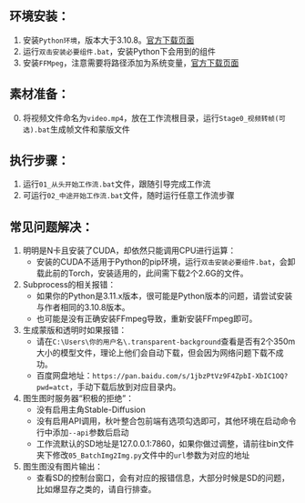 ## 环境安装：
1. 安装``Python环境``，版本大于3.10.8。[官方下载页面](https://www.python.org/downloads/)
2. 运行``双击安装必要组件.bat``，安装Python下会用到的组件
3. 安装``FFMpeg``，注意需要将路径添加为系统变量，[官方下载页面](https://github.com/BtbN/FFmpeg-Builds/releases)

## 素材准备：
0. 将视频文件命名为``video.mp4``，放在工作流根目录，运行``Stage0_视频转帧(可选).bat``生成帧文件和蒙版文件

## 执行步骤：
1. 运行``01_从头开始工作流.bat``文件，跟随引导完成工作流
2. 可运行``02_中途开始工作流.bat``文件，随时运行任意工作流步骤

## 常见问题解决：
1. 明明是N卡且安装了CUDA，却依然只能调用CPU进行运算：
    - 安装的CUDA不适用于Python的pip环境，运行``双击安装必要组件.bat``，会卸载此前的Torch，安装适用的，此间需下载2个2.6G的文件。
2. Subprocess的相关报错：
    - 如果你的Python是3.11.x版本，很可能是Python版本的问题，请尝试安装与作者相同的3.10.8版本。
    - 也可能是没有正确安装FFmpeg导致，重新安装FFmpeg即可。
3. 生成蒙版和透明时如果报错：
    - 请在``C:\Users\你的用户名\.transparent-background``查看是否有2个350m大小的模型文件，理论上他们会自动下载，但会因为网络问题下载不成功。
    - 百度网盘地址：``https://pan.baidu.com/s/1jbzPtVz9F4ZpbI-XbIC1OQ?pwd=atct``，手动下载后放到对应目录内。
4. 图生图时服务器“积极的拒绝”：
    - 没有启用主角Stable-Diffusion
    - 没有启用API调用，秋叶整合包前端有选项勾选即可，其他环境在启动命令行中添加``--api``参数后启动
    - 工作流默认的SD地址是127.0.0.1:7860，如果你做过调整，请前往bin文件夹下修改``05_BatchImg2Img.py``文件中的``url``参数为对应的地址
5. 图生图没有图片输出：
    - 查看SD的控制台窗口，会有对应的报错信息，大部分时候是SD的问题，比如爆显存之类的，请自行排查。